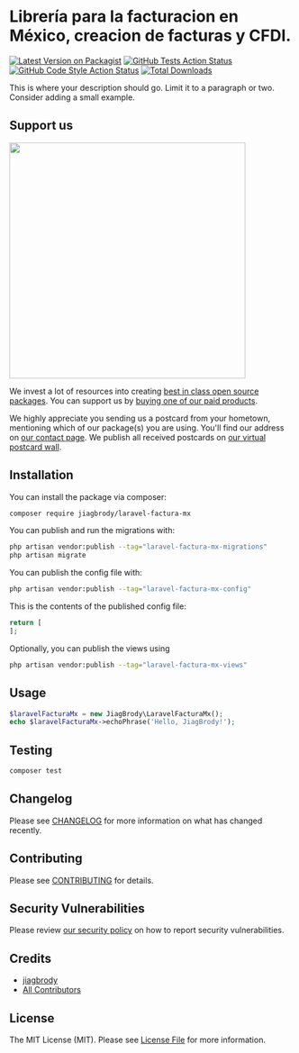 # Librería para la facturacion en México, creacion de facturas y CFDI.

[![Latest Version on Packagist](https://img.shields.io/packagist/v/jiagbrody/laravel-factura-mx.svg?style=flat-square)](https://packagist.org/packages/jiagbrody/laravel-factura-mx)
[![GitHub Tests Action Status](https://img.shields.io/github/actions/workflow/status/jiagbrody/laravel-factura-mx/run-tests.yml?branch=main&label=tests&style=flat-square)](https://github.com/jiagbrody/laravel-factura-mx/actions?query=workflow%3Arun-tests+branch%3Amain)
[![GitHub Code Style Action Status](https://img.shields.io/github/actions/workflow/status/jiagbrody/laravel-factura-mx/fix-php-code-style-issues.yml?branch=main&label=code%20style&style=flat-square)](https://github.com/jiagbrody/laravel-factura-mx/actions?query=workflow%3A"Fix+PHP+code+style+issues"+branch%3Amain)
[![Total Downloads](https://img.shields.io/packagist/dt/jiagbrody/laravel-factura-mx.svg?style=flat-square)](https://packagist.org/packages/jiagbrody/laravel-factura-mx)

This is where your description should go. Limit it to a paragraph or two. Consider adding a small example.

## Support us

[<img src="https://github-ads.s3.eu-central-1.amazonaws.com/laravel-factura-mx.jpg?t=1" width="419px" />](https://spatie.be/github-ad-click/laravel-factura-mx)

We invest a lot of resources into creating [best in class open source packages](https://spatie.be/open-source). You can support us by [buying one of our paid products](https://spatie.be/open-source/support-us).

We highly appreciate you sending us a postcard from your hometown, mentioning which of our package(s) you are using. You'll find our address on [our contact page](https://spatie.be/about-us). We publish all received postcards on [our virtual postcard wall](https://spatie.be/open-source/postcards).

## Installation

You can install the package via composer:

```bash
composer require jiagbrody/laravel-factura-mx
```

You can publish and run the migrations with:

```bash
php artisan vendor:publish --tag="laravel-factura-mx-migrations"
php artisan migrate
```

You can publish the config file with:

```bash
php artisan vendor:publish --tag="laravel-factura-mx-config"
```

This is the contents of the published config file:

```php
return [
];
```

Optionally, you can publish the views using

```bash
php artisan vendor:publish --tag="laravel-factura-mx-views"
```

## Usage

```php
$laravelFacturaMx = new JiagBrody\LaravelFacturaMx();
echo $laravelFacturaMx->echoPhrase('Hello, JiagBrody!');
```

## Testing

```bash
composer test
```

## Changelog

Please see [CHANGELOG](CHANGELOG.md) for more information on what has changed recently.

## Contributing

Please see [CONTRIBUTING](CONTRIBUTING.md) for details.

## Security Vulnerabilities

Please review [our security policy](../../security/policy) on how to report security vulnerabilities.

## Credits

- [jiagbrody](https://github.com/jiagbrody)
- [All Contributors](../../contributors)

## License

The MIT License (MIT). Please see [License File](LICENSE.md) for more information.

